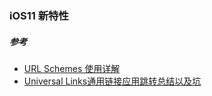 ### iOS11 新特性




##### 参考
* [URL Schemes 使用详解](https://sspai.com/post/31500#04)
* [Universal Links通用链接应用跳转总结以及坑](http://www.jianshu.com/p/16374288c976)
